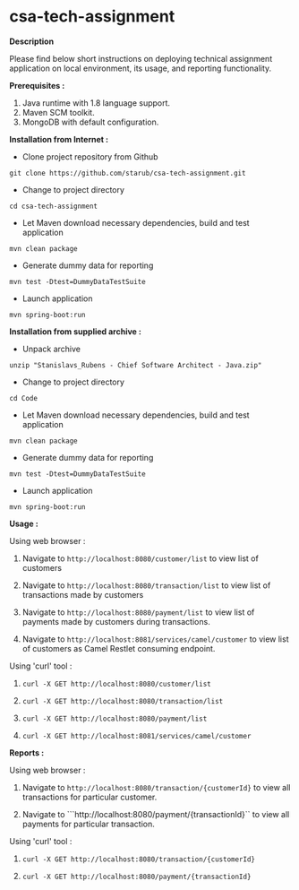 # csa-tech-assignment

**Description**

Please find below short instructions on deploying technical assignment application on local environment, its usage,
and reporting functionality.

**Prerequisites :**

1. Java runtime with 1.8 language support.
2. Maven SCM toolkit.
2. MongoDB with default configuration.

**Installation from Internet :**

* Clone project repository from Github 
```
git clone https://github.com/starub/csa-tech-assignment.git 
```
* Change to project directory
```
cd csa-tech-assignment
```
* Let Maven download necessary dependencies, build and test application
```
mvn clean package
```
* Generate dummy data for reporting
```
mvn test -Dtest=DummyDataTestSuite
```
* Launch application
```
mvn spring-boot:run
```

**Installation from supplied archive :**

* Unpack archive
```
unzip "Stanislavs_Rubens - Chief Software Architect - Java.zip"
```
* Change to project directory
```
cd Code
```
* Let Maven download necessary dependencies, build and test application
```
mvn clean package
```
* Generate dummy data for reporting
```
mvn test -Dtest=DummyDataTestSuite
```
* Launch application
```
mvn spring-boot:run
```

**Usage :**

Using web browser : 

1. Navigate to `http://localhost:8080/customer/list` to view list of customers

2. Navigate to `http://localhost:8080/transaction/list` to view list of transactions made by customers

3. Navigate to `http://localhost:8080/payment/list` to view list of payments made by customers during transactions.

4. Navigate to `http://localhost:8081/services/camel/customer` to view list of customers as Camel Restlet consuming endpoint.

Using 'curl' tool :

1. ```curl -X GET http://localhost:8080/customer/list```

2. ```curl -X GET http://localhost:8080/transaction/list```

3. ```curl -X GET http://localhost:8080/payment/list```

4. ```curl -X GET http://localhost:8081/services/camel/customer```

**Reports :**

Using web browser :

1. Navigate to ```http://localhost:8080/transaction/{customerId}``` to view all transactions for particular customer.

2. Navigate to ```http://localhost:8080/payment/{transactionId}`` to view all payments for particular transaction.

Using 'curl' tool :

1. ```curl -X GET http://localhost:8080/transaction/{customerId}```

2. ```curl -X GET http://localhost:8080/payment/{transactionId}```

